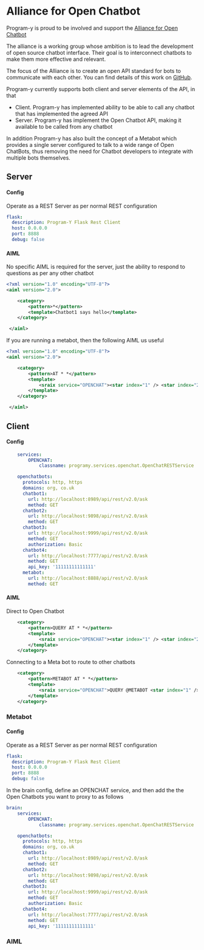 # Alliance for Open Chatbot

Program-y is proud to be involved and support the [Alliance for Open Chatbot](https://en.alliance-open-chatbot.org/)

The alliance is a working group whose ambition is to lead the development of open source chatbot interface.
Their goal is to interconnect chatbots to make them more effective and relevant.

The focus of the Alliance is to create an open API standard for bots to communicate with each other.
You can find details of this work on [GitHub](https://github.com/alliance-for-openchatbot/standard).

Program-y currently supports both client and server elements of the API, in that

* Client. Program-y has implemented ability to be able to call any chatbot that has implemented the agreed API
* Server. Program-y has implement the Open Chatbot API, making it available to be called from any chatbot

In addition Program-y has also built the concept of a Metabot which provides a single server configured to talk 
to a wide range of Open ChatBots, thus removing the need for Chatbot developers to integrate with multiple bots themselves.

## Server

#### Config

Operate as a REST Server as per normal REST configuration

```yaml
flask:
  description: Program-Y Flask Rest Client
  host: 0.0.0.0
  port: 8888
  debug: false
```

#### AIML

No specific AIML is required for the server, just the ability to respond to questions as per any other chatbot

```xml
<?xml version="1.0" encoding="UTF-8"?>
<aiml version="2.0">

    <category>
        <pattern>*</pattern>
        <template>Chatbot1 says hello</template>
    </category>

 </aiml>
```

If you are running a metabot, then the following AIML us useful

```xml
<?xml version="1.0" encoding="UTF-8"?>
<aiml version="2.0">

    <category>
        <pattern>AT * *</pattern>
        <template>
            <sraix service="OPENCHAT"><star index="1" /> <star index="2" /></sraix>
        </template>
    </category>

 </aiml>
```

## Client 

#### Config

```yaml
    services:
        OPENCHAT:
            classname: programy.services.openchat.OpenChatRESTService

    openchatbots:
      protocols: http, https
      domains: org, co.uk
      chatbot1:
        url: http://localhost:8989/api/rest/v2.0/ask
        method: GET
      chatbot2:
        url: http://localhost:9898/api/rest/v2.0/ask
        method: GET
      chatbot3:
        url: http://localhost:9999/api/rest/v2.0/ask
        method: GET
        authorization: Basic
      chatbot4:
        url: http://localhost:7777/api/rest/v2.0/ask
        method: GET
        api_key: '11111111111111'
      metabot:
        url: http://localhost:8888/api/rest/v2.0/ask
        method: GET
```

#### AIML

Direct to Open Chatbot

```xml
    <category>
        <pattern>QUERY AT * *</pattern>
        <template>
            <sraix service="OPENCHAT"><star index="1" /> <star index="2" /></sraix>
        </template>
    </category>
```

Connecting to a Meta bot to route to other chatbots
```xml
    <category>
        <pattern>METABOT AT * *</pattern>
        <template>
            <sraix service="OPENCHAT">QUERY @METABOT <star index="1" /> <star index="2" /></sraix>
        </template>
    </category>
```

### Metabot

#### Config

Operate as a REST Server as per normal REST configuration

```yaml
flask:
  description: Program-Y Flask Rest Client
  host: 0.0.0.0
  port: 8888
  debug: false
```

In the brain config, define an OPENCHAT service, and then add the the Open Chatbots you want
to proxy to as follows

```yaml
brain:
    services:
        OPENCHAT:
            classname: programy.services.openchat.OpenChatRESTService

    openchatbots:
      protocols: http, https
      domains: org, co.uk
      chatbot1:
        url: http://localhost:8989/api/rest/v2.0/ask
        method: GET
      chatbot2:
        url: http://localhost:9898/api/rest/v2.0/ask
        method: GET
      chatbot3:
        url: http://localhost:9999/api/rest/v2.0/ask
        method: GET
        authorization: Basic
      chatbot4:
        url: http://localhost:7777/api/rest/v2.0/ask
        method: GET
        api_key: '11111111111111'
```

### AIML
